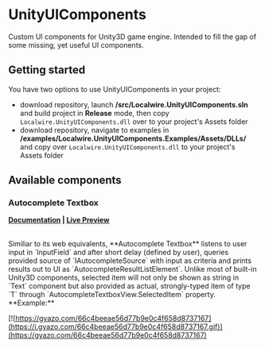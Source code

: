 # UnityUIComponents
Custom UI components for Unity3D game engine. Intended to fill the gap of some missing, yet useful UI components.

## Getting started

You have two options to use UnityUIComponents in your project:
* download repository, launch **/src/Localwire.UnityUIComponents.sln** and build project in **Release** mode, then copy `Localwire.UnityUIComponents.dll` over to your project's Assets folder
* download repository, navigate to examples in **/examples/Localwire.UnityUIComponents.Examples/Assets/DLLs/** and copy over `Localwire.UnityUIComponents.dll` to your project's Assets folder

## Available components

### Autocomplete Textbox
  **[Documentation](https://github.com/m-wilczynski/UnityUIComponents/wiki/Autocomplete-Textbox) | [Live Preview](https://m-wilczynski.github.io/UnityUIComponents/docs/autocomplete-textbox)**

<br/>
Similiar to its web equivalents, **Autocomplete Textbox** listens to user input in `InputField` and after short delay (defined by user), queries provided source of `IAutocompleteSource<T>` with input as criteria and prints results out to UI as `AutocompleteResultListElement`.
Unlike most of built-in Unity3D components, selected item will not only be shown as string in `Text` component but also provided as actual, strongly-typed item of type `T` through `AutocompleteTextboxView.SelectedItem` property.

<br/>
**Example:**

[![https://gyazo.com/66c4beeae56d77b9e0c4f658d8737167](https://i.gyazo.com/66c4beeae56d77b9e0c4f658d8737167.gif)](https://gyazo.com/66c4beeae56d77b9e0c4f658d8737167)<br/>
